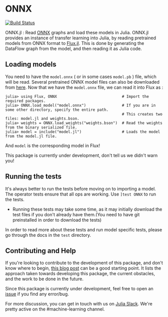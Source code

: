 # ONNX

[![Build Status](https://travis-ci.org/ayush1999/ONNX.jl.svg?branch=master)](https://travis-ci.org/ayush1999/ONNX.jl.svg?branch=master)


ONNX.jl : Read [ONNX](https://onnx.ai/) graphs and load these models in Julia. ONNX.jl provides an instance of transfer learning into Julia, by reading pretrained models from ONNX format to [Flux.jl](https://github.com/FluxML/Flux.jl). This is done by generating the DataFlow graph from the model, and then reading it as Julia code.

## Loading models

You need to have the `model.onnx` ( or in some cases `model.pb` ) file,  which will be read. Several pretrained ONNX model files can also be downloaded from [here](https://github.com/onnx/models).  Now that we have the `model.onnx` file, we can read it into Flux as :

```
julia> using Flux, ONNX                             # Import the required packages.
julia> ONNX.load_model("model.onnx")                # If you are in some other directory, specify the entire path.
                                                    # This creates two files: model.jl and weights.bson.
julia> weights = ONNX.load_weights("weights.bson")  # Read the weights from the binary serialized file.
julia> model = include("model.jl")                  # Loads the model from the model.jl file.
```

And `model` is the corresponding model in Flux!

This package is currently under development, don't tell us we didn't warn you!

## Running the tests

It's always better to run the tests before moving on to importing a model. The operator tests ensure that all ops are working. Use `]test ONNX` to run the tests.

* Running these tests may take some time, as it may initially download the test files if you don't already have them.(You need to have git preinstalled in order to download the tests)

In order to read more about these tests and run model specific tests, please go through the docs in the `test` directory. 

## Contributing and Help

If you're looking to contribute to the development of this package, and don't know where to begin, [this blog post](https://medium.com/@ayush1999/onnx-jl-the-past-present-and-future-d3b497a0cd4c) can be a good 
starting point. It lists the approach taken towards developing this package, the current obstacles, and the work to be done in the future.

Since this package is currently under development, feel free to open an [issue](https://github.com/FluxML/ONNX.jl/issues) if you find any error/bug. 

For more discussion, you can get in touch with us on [Julia Slack](https://slackinvite.julialang.org/). We're pretty active on the #machine-learning channel.